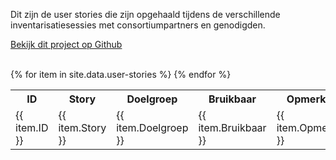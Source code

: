 ---
---
Dit zijn de user stories die zijn opgehaald tijdens de verschillende inventarisatiesessies met consortiumpartners en genodigden.

<a href="https://github.com/algoritmeregister/algoritmeregister-metadata-standaard">Bekijk dit project op Github</a>

<br>
<table>
    <tr>
        <th>ID</th>
        <th>Story</th>
        <th>Doelgroep</th>
        <th>Bruikbaar</th>
        <th>Opmerkingen</th>
    </tr>
    {% for item in site.data.user-stories %}
    <tr>
        <td>{{ item.ID }}</td>
        <td>{{ item.Story }}</td>
        <td>{{ item.Doelgroep }}</td>
        <td>{{ item.Bruikbaar }}</td>
        <td>{{ item.Opmerkingen }}</td>
    </tr>
    {% endfor %}
</table>
